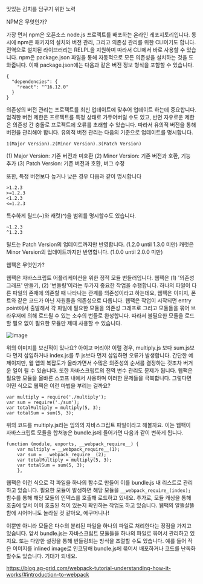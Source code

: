 맛있는 김치를 담구기 위한 노력

NPM은 무엇인가?

가장 먼저 npm은 오픈소스 node.js 프로젝트를 배포하는 온라인 레포지토리입니다. 동시에 npm은 패키지의 설치와 버전 관리, 그리고 의존성 관리를 위한 CLI이기도 합니다. 전역으로 설치된 라이브러리는 RELPL을 지원하며 따라서 CLI에서 바로 사용할 수 있습니다. npm은 package.json 파일을 통해 자동적으로 모든 의존성을 설치하는 것을 도와줍니다. 이때 package.json에는 다음과 같은 버전 정보 형식을 포함할 수 있습니다.

```
{
  "dependencies": {
    "react": "^16.12.0"
  }
}
```

의존성의 버전 관리는 프로젝트를 최신 업데이트에 맞추어 업데이트 하는데 중요합니다. 엄격한 버전 제한은 프로젝트를 특정 상태로 가두어버릴 수도 있고, 반면 자유로운 제한은 의존성 간 충돌로 프로젝트에 오류를 초래할 수 있습니다. 따라서 유의적 버전을 통해 버전을 관리해야 합니다. 유의적 버전 관리는 다음의 기준으로 업데이트를 명시합니다.

``1(Major Version).2(Minor Version).3(Patch Version)``

  (1) Major Version: 기존 버전과 미호환
  (2) Minor Version: 기존 버전과 호환, 기능 추가
  (3) Patch Version: 기존 버전과 호환, 버그 수정
 
 또한, 특정 버전보다 높거나 낮은 경우 다음과 같이 명시합니다
 
```
>1.2.3
>=1.2.3
<1.2.3
<=1.2.3

```
특수하게 틸드(~)와 캐럿(^)을 범위를 명시할수도 있습니다.
```
~1.2.3
^1.2.3
```
틸드는 Patch Version의 업데이트까지만 반영합니다. (1.2.0 until 1.3.0 미만) 
캐럿은 Minor Version의 업데이트까지만 반영합니다. (1.0.0 until 2.0.0 미만)

웹팩은 무엇인가?

웹팩은 자바스크립트 어플리케이션을 위한 정적 모듈 번들러입니다. 웹팩은 (1) '의존성 그래프' 만들기, (2) '번들링'이라는 두가지 중요한 작업을 수행합니다. 하나의 파일이 다른 파일의 존재에 의존할 때 나타나는 관계를 의존성이라고 하는데요, 웹팩은 이미지, 폰트와 같은 코드가 아닌 자원들을 의존성으로 다룹니다. 웹팩은 작업이 시작되면 entry point에서 출발해서 각 파일에 필요한 모듈을 의존성 그래프로 그리고 모듈들을 묶어 브라우저에 의해 로드될 수 있는 소수의 번들로 완성합니다. 따라서 불필요한 모듈을 로드할 필요 없이 필요한 모듈만 제때 사용할 수 있습니다.

![image](https://user-images.githubusercontent.com/75231844/170634212-ebb65cdd-4896-4a33-9725-a2b4c1a0fa5f.png)

위의 이미지를 보신적이 있나요? 아이고 머리야! 이럴 경우, multiply.js 보다 sum.js보다 먼저 삽입하거나 index.js를 두 js보다 먼저 삽입하면 오류가 발생합니다. 간단한 예제이지만, 웹 앱의 복잡도가 올라가면서 수많은 의존성의 순서를 결정하는 것조차 버거운 일이 될 수 있습니다. 또한 자바스크립트의 전역 변수 관리도 문제가 됩니다. 웹팩은 필요한 모듈을 올바른 스코프 내에서 사용하며 이러한 문제들을 극복합니다. 그렇다면 어떤 식으로 웹팩은 이런 마법을 부리는 걸까요?

```
var multiply = require('./multiply');
var sum = require('./sum');
var totalMultiply = multiply(5, 3);
var totalSum = sum(5, 3);
```

위의 코드를 multiply.js라는 임의의 자바스크립트 파일이라고 해볼까요. 이는 웹팩이 자바스크립트 모듈을 합쳐놓은 bundle.js에 들어가면 다음과 같이 변하게 됩니다.

```
function (module, exports, __webpack_require__) {
    var multiply = __webpack_require__(1);
    var sum = __webpack_require__(2);
    var totalMultiply = multiply(5, 3);
    var totalSum = sum(5, 3);
    },
```

웹팩은 이런 식으로 각 파일을 하나의 함수로 만들어 이를 bundle.js 내 리스트로 관리하고 있습니다. 필요한 모듈이 발생하면 해당 모듈을 ``__webpack_require_(index);`` 함수를 통해 해당 모듈의 인덱스를 호출해 로드하고 있네요. 추가로, 모듈 캐싱을 통해 호출에 앞서 이미 호출된 적이 있는지 확인하는 작업도 하고 있습니다. 웹팩의 알뜰살뜰함에 시어머니도 놀라실 것 같아요, 에구머니나!

이뿐만 아니라 모듈은 다수의 분리된 파일을 하나의 파일로 처리한다는 장점을 가지고 있습니다. 앞서 bundle.js는 자바스크립트 모듈들을 하나의 파일로 묶어서 관리하고 있지요. 또는 다양한 설정을 통해 번들링되는 방식을 조절할 수도 있습니다. 예를 들어 작은 이미지를 inlined image로 인코딩해 bundle.js에 묶어서 배포하거나 코드를 난독화 할수도 있습니다. 기대가 되네요.

https://blog.ag-grid.com/webpack-tutorial-understanding-how-it-works/#introduction-to-webpack
